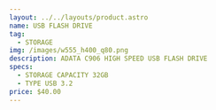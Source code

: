 ```yaml
---
layout: ../../layouts/product.astro
name: USB FLASH DRIVE
tag:
  - STORAGE
img: /images/w555_h400_q80.png
description: A﻿DATA C906 HIGH SPEED USB FLASH DRIVE
specs:
  - STORAGE CAPACITY 32GB
  - TYPE USB 3.2
price: $40.00
---
```


